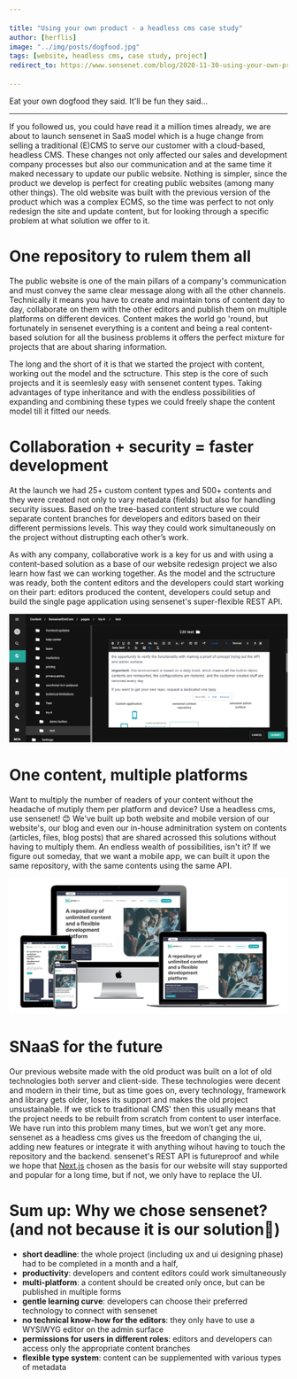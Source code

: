 ```yaml
---

title: "Using your own product - a headless cms case study"
author: [herflis]
image: "../img/posts/dogfood.jpg"
tags: [website, headless cms, case study, project]
redirect_to: https://www.sensenet.com/blog/2020-11-30-using-your-own-product-a-headless-cms-case-study

---
```


Eat your own dogfood they said. It'll be fun they said...

---

If you followed us, you could have read it a million times already, we are about to launch sensenet in SaaS model which is a huge change from selling a traditional (E)CMS to serve our customer with a cloud-based, headless CMS. These changes not only affected our sales and development company processes but also our communication and at the same time it maked necessary to update our public website. Nothing is simpler, since the product we develop is perfect for creating public websites (among many other things). The old website was built with the previous version of the product which was a complex ECMS, so the time was perfect to not only redesign the site and update content, but for looking through a specific problem at what solution we offer to it.

# One repository to rulem them all

The public website is one of the main pillars of a company's communication and must convey the same clear message along with all the other channels. Technically it means you have to create and maintain tons of content day to day, collaborate on them with the other editors and publish them on multiple platforms on different devices. Content makes the world go 'round, but fortunately in sensenet everything is a content and being a real content-based solution for all the business problems it offers the perfect mixture for projects that are about sharing information.

The long and the short of it is that we started the project with content, working out the model and the sctructure. This step is the core of such projects and it is seemlesly easy with sensenet content types. Taking advantages of type inheritance and with the endless possibilities of expanding and combining these types we could freely shape the content model till it fitted our needs.

# Collaboration + security = faster development

At the launch we had 25+ custom content types and 500+ contents and they were created not only to vary metadata (fields) but also for handling security issues. Based on the tree-based content structure we could separate content branches for developers and editors based on their different permissions levels. This way they could work simultaneously on the project without distrupting each other’s work. 

As with any company, collaborative work is a key for us and with using a content-based solution as a base of our website redesign project we also learn how fast we can working together. As the model and the sctructure was ready, both the content editors and the developers could start working on their part: editors produced the content, developers could setup and build the single page application using sensenet's super-flexible REST API.

<p align="center">
<img src="/img/posts/rte.png">
</p>

# One content, multiple platforms

Want to multiply the number of readers of your content without the headache of mutiply them per platform and device? Use a headless cms, use sensenet! 😊 We've built up both website and mobile version of our website's, our blog and even our in-house adminitration system on contents (articles, files, blog posts) that are shared acrossed this solutions without having to multiply them. An endless wealth of possibilities, isn't it? If we figure out someday, that we want a mobile app, we can built it upon the same repository, with the same contents using the same API.

<p align="center">
<img src="/img/posts/sncom-mockup.png">
</p>

# SNaaS for the future

Our previous website made with the old product was built on a lot of old technologies both server and client-side. These technologies were decent and modern in their time, but as time goes on, every technology, framework and library gets older, loses its support and makes the old project unsustainable. If we stick to traditional CMS' then this usually means that the project needs to be rebuilt from scratch from content to user interface. We have run into this problem many times, but we won’t get any more. sensenet as a headless cms gives us the freedom of changing the ui, adding new features or integrate it with anything wihout having to touch the repository and the backend. sensenet's REST API is futureproof and while we hope that [Next.js](https://nextjs.org/) chosen as the basis for our website will stay supported and popular for a long time, but if not, we only have to replace the UI.

# Sum up: Why we chose sensenet? (and not because it is our solution🙂)

- **short deadline**: the whole project (including ux and ui designing phase) had to be completed in a month and a half,
- **productivity**: developers and content editors could work simultaneously
- **multi-platform**: a content should be created only once, but can be published in multiple forms
- **gentle learning curve**: developers can choose their preferred technology to connect with sensenet
- **no technical know-how for the editors**: they only have to use a WYSIWYG editor on the admin surface
- **permissions for users in different roles**: editors and developers can access only the appropriate content branches
- **flexible type system**: content can be supplemented with various types of metadata
